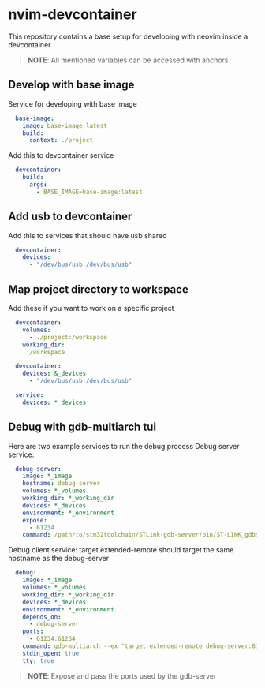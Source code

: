 # nvim-devcontainer
This repository contains a base setup for developing with neovim inside a devcontainer

> **NOTE**: All mentioned variables can be accessed with anchors

## Develop with base image
Service for developing with base image
``` yaml
  base-image:
    image: base-image:latest
    build:
      context: ./project
```
Add this to devcontainer service
``` yaml
  devcontainer:
    build:
      args:
        - BASE_IMAGE=base-image:latest
```

## Add usb to devcontainer
Add this to services that should have usb shared
``` yaml
  devcontainer:
    devices:
      - "/dev/bus/usb:/dev/bus/usb"
```

## Map project directory to workspace
Add these if you want to work on a specific project
``` yaml
  devcontainer:
    volumes:
      - ./project:/workspace
    working_dir:
      /workspace
```

``` yaml
  devcontainer:
    devices: &_devices
      - "/dev/bus/usb:/dev/bus/usb"

  service:
    devices: *_devices
```

## Debug with gdb-multiarch tui
Here are two example services to run the debug process
Debug server service:
``` yaml
  debug-server:
    image: *_image
    hostname: debug-server
    volumes: *_volumes
    working_dir: *_working_dir
    devices: *_devices
    environment: *_environment
    expose:
      - 61234
    command: /path/to/stm32toolchain/STLink-gdb-server/bin/ST-LINK_gdbserver -p 61234 -l 1 -d -s -cp /path/to/stm32toolchain/STM32CubeProgrammer/bin/ -m 1 -k
```

Debug client service:
target extended-remote should target the same hostname as the debug-server
``` yaml
  debug:
    image: *_image
    volumes: *_volumes
    working_dir: *_working_dir
    devices: *_devices
    environment: *_environment
    depends_on:
      - debug-server
    ports:
      - 61234:61234
    command: gdb-multiarch --ex "target extended-remote debug-server:61234" --command /workspace/debug-session /path/to/project/build/executable.elf
    stdin_open: true
    tty: true
```

> **NOTE**: Expose and pass the ports used by the gdb-server
